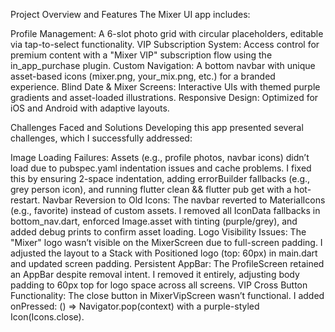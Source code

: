 Project Overview and Features
The Mixer UI app includes:

Profile Management: A 6-slot photo grid with circular placeholders, editable via tap-to-select functionality.
VIP Subscription System: Access control for premium content with a "Mixer VIP" subscription flow using the in_app_purchase plugin.
Custom Navigation: A bottom navbar with unique asset-based icons (mixer.png, your_mix.png, etc.) for a branded experience.
Blind Date & Mixer Screens: Interactive UIs with themed purple gradients and asset-loaded illustrations.
Responsive Design: Optimized for iOS and Android with adaptive layouts.

Challenges Faced and Solutions
Developing this app presented several challenges, which I successfully addressed:

Image Loading Failures: Assets (e.g., profile photos, navbar icons) didn’t load due to pubspec.yaml indentation issues and cache problems. I fixed this by ensuring 2-space indentation, adding errorBuilder fallbacks (e.g., grey person icon), and running flutter clean && flutter pub get with a hot-restart.
Navbar Reversion to Old Icons: The navbar reverted to MaterialIcons (e.g., favorite) instead of custom assets. I removed all IconData fallbacks in bottom_nav.dart, enforced Image.asset with tinting (purple/grey), and added debug prints to confirm asset loading.
Logo Visibility Issues: The "Mixer" logo wasn’t visible on the MixerScreen due to full-screen padding. I adjusted the layout to a Stack with Positioned logo (top: 60px) in main.dart and updated screen padding.
Persistent AppBar: The ProfileScreen retained an AppBar despite removal intent. I removed it entirely, adjusting body padding to 60px top for logo space across all screens.
VIP Cross Button Functionality: The close button in MixerVipScreen wasn’t functional. I added onPressed: () => Navigator.pop(context) with a purple-styled Icon(Icons.close).
